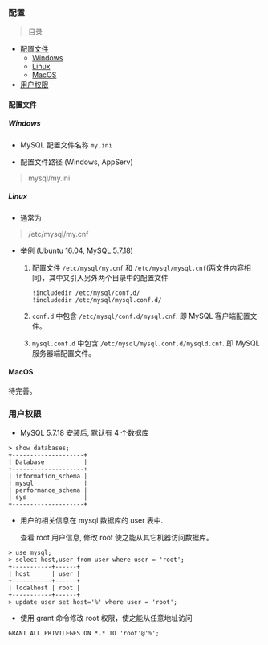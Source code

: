 ### 配置

> 目录
* [配置文件](#配置文件)
    * [Windows](#windows)
    * [Linux](#linux)
    * [MacOS](#macos)
* [用户权限](#用户权限)



#### 配置文件

##### Windows

* MySQL 配置文件名称 `my.ini`
    
* 配置文件路径 (Windows, AppServ)
> mysql/my.ini


##### Linux 

* 通常为 
> /etc/mysql/my.cnf

* 举例 (Ubuntu 16.04, MySQL 5.7.18)

    1. 配置文件 `/etc/mysql/my.cnf` 和 `/etc/mysql/mysql.cnf`(两文件内容相同)，其中又引入另外两个目录中的配置文件
        ```
        !includedir /etc/mysql/conf.d/
        !includedir /etc/mysql/mysql.conf.d/
        ```
    1. `conf.d` 中包含 `/etc/mysql/conf.d/mysql.cnf`. 即 MySQL 客户端配置文件。
    
    1. `mysql.conf.d` 中包含 `/etc/mysql/mysql.conf.d/mysqld.cnf`. 即 MySQL 服务器端配置文件。
    
#### MacOS

待完善。

### 用户权限
* MySQL 5.7.18 安装后, 默认有 4 个数据库
```
> show databases;
+--------------------+
| Database           |
+--------------------+
| information_schema |
| mysql              |
| performance_schema |
| sys                |
+--------------------+
```

* 用户的相关信息在 mysql 数据库的 user 表中. 

    查看 root 用户信息, 修改 root 使之能从其它机器访问数据库。
```
> use mysql;
> select host,user from user where user = 'root';
+-----------+------+
| host      | user |
+-----------+------+
| localhost | root |
+-----------+------+
> update user set host='%' where user = 'root'; 
```

* 使用 grant 命令修改 root 权限，使之能从任意地址访问
```
GRANT ALL PRIVILEGES ON *.* TO 'root'@'%';
```
    

































